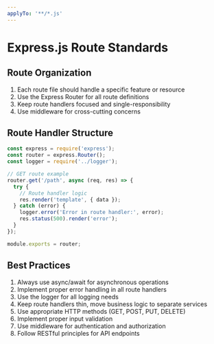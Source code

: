 ```yaml
---
applyTo: '**/*.js'
---
```

# Express.js Route Standards

## Route Organization
1. Each route file should handle a specific feature or resource
2. Use the Express Router for all route definitions
3. Keep route handlers focused and single-responsibility
4. Use middleware for cross-cutting concerns

## Route Handler Structure
```javascript
const express = require('express');
const router = express.Router();
const logger = require('../logger');

// GET route example
router.get('/path', async (req, res) => {
  try {
    // Route handler logic
    res.render('template', { data });
  } catch (error) {
    logger.error('Error in route handler:', error);
    res.status(500).render('error');
  }
});

module.exports = router;
```

## Best Practices
1. Always use async/await for asynchronous operations
2. Implement proper error handling in all route handlers
3. Use the logger for all logging needs
4. Keep route handlers thin, move business logic to separate services
5. Use appropriate HTTP methods (GET, POST, PUT, DELETE)
6. Implement proper input validation
7. Use middleware for authentication and authorization
8. Follow RESTful principles for API endpoints
